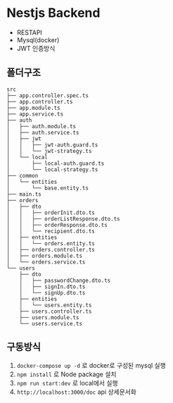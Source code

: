 # Nestjs Backend

- RESTAPI
- Mysql(docker)
- JWT 인증방식

## 폴더구조

```
src
├── app.controller.spec.ts
├── app.controller.ts
├── app.module.ts
├── app.service.ts
├── auth
│   ├── auth.module.ts
│   ├── auth.service.ts
│   ├── jwt
│   │   ├── jwt-auth.guard.ts
│   │   └── jwt-strategy.ts
│   └── local
│       ├── local-auth.guard.ts
│       └── local-strategy.ts
├── common
│   └── entities
│       └── base.entity.ts
├── main.ts
├── orders
│   ├── dto
│   │   ├── orderInit.dto.ts
│   │   ├── orderListResponse.dto.ts
│   │   ├── orderResponse.dto.ts
│   │   └── recipient.dto.ts
│   ├── entities
│   │   └── orders.entity.ts
│   ├── orders.controller.ts
│   ├── orders.module.ts
│   └── orders.service.ts
└── users
    ├── dto
    │   ├── passwordChange.dto.ts
    │   ├── signIn.dto.ts
    │   └── signUp.dto.ts
    ├── entities
    │   └── users.entity.ts
    ├── users.controller.ts
    ├── users.module.ts
    └── users.service.ts
```

## 구동방식

1. `docker-compose up -d` 로 docker로 구성된 mysql 실행
2. `npm install` 로 Node package 설치
3. `npm run start:dev` 로 local에서 실행
4. `http://localhost:3000/doc` api 상세문서화
